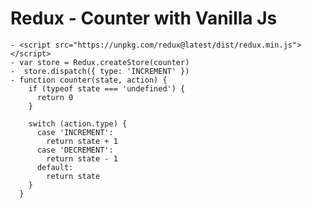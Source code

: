 # Redux - Counter with Vanilla Js

    - <script src="https://unpkg.com/redux@latest/dist/redux.min.js"></script>
    - var store = Redux.createStore(counter)
    -  store.dispatch({ type: 'INCREMENT' })
    - function counter(state, action) {
        if (typeof state === 'undefined') {
          return 0
        }

        switch (action.type) {
          case 'INCREMENT':
            return state + 1
          case 'DECREMENT':
            return state - 1
          default:
            return state
        }
      }
